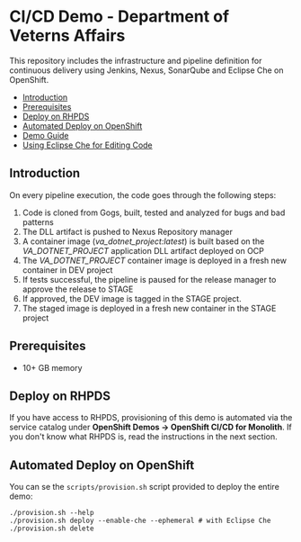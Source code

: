 

# CI/CD Demo - Department of Veterns Affairs

This repository includes the infrastructure and pipeline definition for continuous delivery using Jenkins, Nexus, SonarQube and Eclipse Che on OpenShift. 

* [Introduction](#introduction)
* [Prerequisites](#prerequisites)
* [Deploy on RHPDS](#deploy-on-rhpds)
* [Automated Deploy on OpenShift](#automatic-deploy-on-openshift)
* [Demo Guide](#demo-guide)
* [Using Eclipse Che for Editing Code](#using-eclipse-che-for-editing-code)


## Introduction

On every pipeline execution, the code goes through the following steps:

1. Code is cloned from Gogs, built, tested and analyzed for bugs and bad patterns
2. The DLL artifact is pushed to Nexus Repository manager
3. A container image (_va_dotnet_project:latest_) is built based on the _VA_DOTNET_PROJECT_ application DLL artifact deployed on OCP
4. The _VA_DOTNET_PROJECT_ container image is deployed in a fresh new container in DEV project 
5. If tests successful, the pipeline is paused for the release manager to approve the release to STAGE
6. If approved, the DEV image is tagged in the STAGE project. 
6. The staged image is deployed in a fresh new container in the STAGE project 


## Prerequisites
* 10+ GB memory

## Deploy on RHPDS

If you have access to RHPDS, provisioning of this demo is automated via the service catalog under **OpenShift Demos &rarr; OpenShift CI/CD for Monolith**. If you don't know what RHPDS is, read the instructions in the next section.

## Automated Deploy on OpenShift
You can se the `scripts/provision.sh` script provided to deploy the entire demo:

  ```
  ./provision.sh --help
  ./provision.sh deploy --enable-che --ephemeral # with Eclipse Che
  ./provision.sh delete 
  ```

